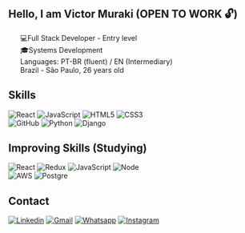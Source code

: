 ## Hello, I am Victor Muraki (OPEN TO WORK 🔓)

<ul style="list-style: none;">
<li>💻Full Stack Developer - Entry level</li> 
<li>🎓Systems Development</li>
<li> Languages: PT-BR (fluent) / EN (Intermediary)</li> 
<li> Brazil - São Paulo, 26 years old </li>
</ul>

## Skills
![React](https://img.shields.io/badge/React-20232A?style=for-the-badge&logo=react&logoColor=61DAFB) ![JavaScript](https://img.shields.io/badge/JavaScript-F7DF1E?style=for-the-badge&logo=javascript&logoColor=black) ![HTML5](https://img.shields.io/badge/HTML5-E34F26?style=for-the-badge&logo=html5&logoColor=white) ![CSS3](https://img.shields.io/badge/CSS3-1572B6?style=for-the-badge&logo=css3&logoColor=white) <br/>
![GitHub](https://img.shields.io/badge/GitHub-100000?style=for-the-badge&logo=github&logoColor=white) ![Python](https://img.shields.io/badge/Python-14354C?style=for-the-badge&logo=python&logoColor=white) ![Django](https://img.shields.io/badge/Django-092E20?style=for-the-badge&logo=django&logoColor=white)

## Improving Skills (Studying)
![React](https://img.shields.io/badge/React-20232A?style=for-the-badge&logo=react&logoColor=61DAFB) ![Redux](https://img.shields.io/badge/Redux-593D88?style=for-the-badge&logo=redux&logoColor=white) ![JavaScript](https://img.shields.io/badge/JavaScript-F7DF1E?style=for-the-badge&logo=javascript&logoColor=black) ![Node](https://img.shields.io/badge/Node.js-43853D?style=for-the-badge&logo=node.js&logoColor=white)  <br/>
![AWS](https://img.shields.io/badge/Amazon_AWS-232F3E?style=for-the-badge&logo=amazon-aws&logoColor=white) ![Postgre](https://img.shields.io/badge/PostgreSQL-316192?style=for-the-badge&logo=postgresql&logoColor=white)

## Contact
[![Linkedin](https://img.shields.io/badge/LinkedIn-0077B5?style=for-the-badge&logo=linkedin&logoColor=white)](https://www.linkedin.com/in/victor-muraki-008463127/) [![Gmail](https://img.shields.io/badge/Gmail-D14836?style=for-the-badge&logo=gmail&logoColor=white)](japinnfs@gmail.com) [![Whatsapp](https://img.shields.io/badge/WhatsApp-25D366?style=for-the-badge&logo=whatsapp&logoColor=white)](https://api.whatsapp.com/send?phone=5511990240880&text=I%20found%20your%20profile%20on%20github%20and%20found%20it%20interesting) [![Instagram](https://img.shields.io/badge/Instagram-E4405F?style=for-the-badge&logo=instagram&logoColor=white)](https://www.instagram.com/victor_muraki/)

